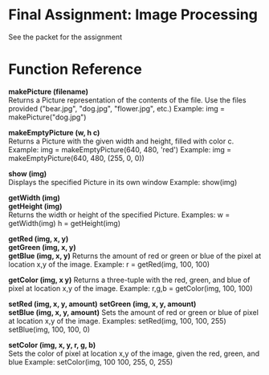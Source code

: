 # Final Assignment: Image Processing
See the packet for the assignment

# Function Reference

**makePicture (filename)**			
Returns a Picture representation of the contents of the file. Use the files provided ("bear.jpg", "dog.jpg", "flower.jpg", etc.)
Example:	img = makePicture("dog.jpg")

**makeEmptyPicture (w, h c)**	
Returns a Picture with the given width and height, filled with color c. 
Example:	img = makeEmptyPicture(640, 480, 'red')
Example:	img = makeEmptyPicture(640, 480, (255, 0, 0))

**show (img)**	
Displays the specified Picture in its own window 
Example:	show(img)

		
**getWidth (img)**	
**getHeight (img)** 	
Returns the width or height of the specified Picture. 
Examples:	w = getWidth(img)
		      h = getHeight(img)


**getRed (img, x, y)**	
**getGreen (img, x, y)**	
**getBlue (img, x, y)**
Returns the amount of red or green or blue of the pixel at location x,y of the image.
Example: 	r = getRed(img, 100, 100)

**getColor (img, x y)**	
Returns a three-tuple with the red, green, and blue of pixel at location x,y of the image.
Example: 	r,g,b = getColor(img, 100, 100)

**setRed (img, x, y, amount)**
**setGreen (img, x, y, amount)**	
**setBlue (img, x, y, amount)**	
Sets the amount of red or green or blue of pixel at location x,y of the image.
Examples: 	setRed(img, 100, 100, 255)
            setBlue(img, 100, 100, 0)

**setColor (img, x, y, r, g, b)**	
Sets the color of pixel at location x,y of the image, given the red, green, and blue
Example: 	setColor(img, 100 100, 255, 0, 255)

